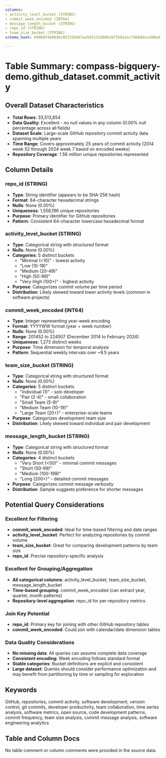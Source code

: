 ```yaml
---
columns:
- activity_level_bucket (STRING)
- commit_week_encoded (INT64)
- message_length_bucket (STRING)
- repo_id (STRING)
- team_size_bucket (STRING)
schema_hash: 94068f4b0849c05f32bdb7aa5d3132d90b16f5b82a1cf9668dce380ed14f9161

---
```

# Table Summary: compass-bigquery-demo.github_dataset.commit_activity

## Overall Dataset Characteristics

- **Total Rows**: 33,513,854
- **Data Quality**: Excellent - no null values in any column (0.00% null percentage across all fields)
- **Dataset Scale**: Large-scale GitHub repository commit activity data spanning multiple years
- **Time Range**: Covers approximately 25 years of commit activity (2014 week 52 through 2024 week 7 based on encoded weeks)
- **Repository Coverage**: 1.56 million unique repositories represented

## Column Details

### repo_id (STRING)
- **Type**: String identifier (appears to be SHA-256 hash)
- **Format**: 64-character hexadecimal strings
- **Nulls**: None (0.00%)
- **Uniqueness**: 1,558,196 unique repositories
- **Purpose**: Primary identifier for GitHub repositories
- **Pattern**: Consistent 64-character lowercase hexadecimal format

### activity_level_bucket (STRING)
- **Type**: Categorical string with structured format
- **Nulls**: None (0.00%)
- **Categories**: 5 distinct buckets
  - "Minimal (<10)" - lowest activity
  - "Low (10-19)" 
  - "Medium (20-49)"
  - "High (50-99)"
  - "Very High (100+)" - highest activity
- **Purpose**: Categorizes commit volume per time period
- **Distribution**: Likely skewed toward lower activity levels (common in software projects)

### commit_week_encoded (INT64)
- **Type**: Integer representing year-week encoding
- **Format**: YYYYWW format (year + week number)
- **Nulls**: None (0.00%)
- **Range**: 201452 to 224507 (December 2014 to February 2024)
- **Uniqueness**: 1,273 distinct weeks
- **Purpose**: Time dimension for temporal analysis
- **Pattern**: Sequential weekly intervals over ~9.5 years

### team_size_bucket (STRING)
- **Type**: Categorical string with structured format
- **Nulls**: None (0.00%)
- **Categories**: 5 distinct buckets
  - "Individual (1)" - solo developer
  - "Pair (2-4)" - small collaboration
  - "Small Team (5-9)"
  - "Medium Team (10-19)"
  - "Large Team (20+)" - enterprise-scale teams
- **Purpose**: Categorizes development team size
- **Distribution**: Likely skewed toward individual and pair development

### message_length_bucket (STRING)
- **Type**: Categorical string with structured format
- **Nulls**: None (0.00%)
- **Categories**: 4 distinct buckets
  - "Very Short (<50)" - minimal commit messages
  - "Short (50-99)"
  - "Medium (100-199)"
  - "Long (200+)" - detailed commit messages
- **Purpose**: Categorizes commit message verbosity
- **Distribution**: Sample suggests preference for shorter messages

## Potential Query Considerations

### Excellent for Filtering
- **commit_week_encoded**: Ideal for time-based filtering and date ranges
- **activity_level_bucket**: Perfect for analyzing repositories by commit volume
- **team_size_bucket**: Great for comparing development patterns by team size
- **repo_id**: Precise repository-specific analysis

### Excellent for Grouping/Aggregation
- **All categorical columns**: activity_level_bucket, team_size_bucket, message_length_bucket
- **Time-based grouping**: commit_week_encoded (can extract year, quarter, month patterns)
- **Repository-level aggregation**: repo_id for per-repository metrics

### Join Key Potential
- **repo_id**: Primary key for joining with other GitHub repository tables
- **commit_week_encoded**: Could join with calendar/date dimension tables

### Data Quality Considerations
- **No missing data**: All queries can assume complete data coverage
- **Consistent encoding**: Week encoding follows standard format
- **Stable categories**: Bucket definitions are explicit and consistent
- **Large dataset**: Queries should consider performance optimization and may benefit from partitioning by time or sampling for exploration

## Keywords
GitHub, repositories, commit activity, software development, version control, git commits, developer productivity, team collaboration, time series analysis, software metrics, open source, code development patterns, commit frequency, team size analysis, commit message analysis, software engineering analytics

## Table and Column Docs
No table comment or column comments were provided in the source data.